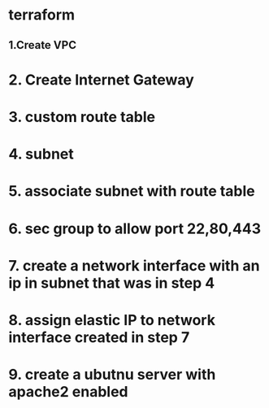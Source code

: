 # terraform
## 1.Create VPC
# 2. Create Internet Gateway
# 3. custom route table
# 4. subnet
# 5. associate subnet with route table
# 6. sec group to allow port 22,80,443
# 7. create a network interface with an ip in subnet that was in step 4
# 8. assign elastic IP to network interface created  in step 7
# 9. create a ubutnu server with apache2 enabled

